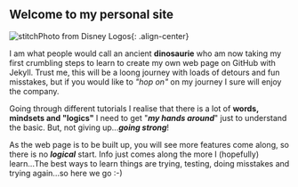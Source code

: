 ## Welcome to my personal site

![stitch]({{site.baseurl}}/assets/images/disney-stitch-7173_disney-logo.png)Photo from Disney Logos{: .align-center}

I am what people would call an ancient **dinosaurie** who am now taking my first crumbling steps to learn to create my own web page on GitHub with Jekyll.
Trust me, this will be a loong journey with loads of detours and fun misstakes, but if you would like to _"hop on"_ on my journey I sure will enjoy the company. 

Going through different tutorials I realise that there is a lot of **words, mindsets and "logics"** I need to get "**_my hands around_**" just to understand the basic. But, not giving up...**_going strong_**!

As the web page is to be built up, you will see more features come along, so there is no **_logical_** start. Info just comes along the more I (hopefully) learn...The best ways to learn things are trying, testing, doing misstakes and trying again...so here we go :-)




